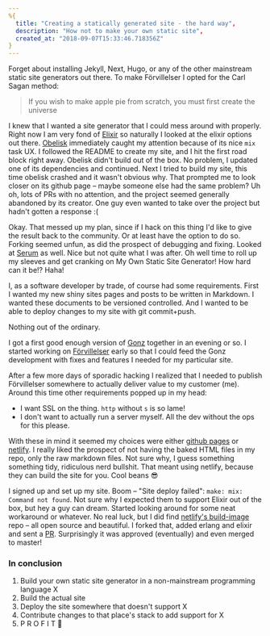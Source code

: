 ```yaml
---
%{
  title: "Creating a statically generated site - the hard way",
  description: "How not to make your own static site",
  created_at: "2018-09-07T15:33:46.718356Z"
}
---
```

Forget about installing Jekyll, Next, Hugo, or any of the other mainstream
static site generators out there. To make Förvillelser I opted for the Carl Sagan method:

> If you wish to make apple pie from scratch, you must first create the universe

I knew that I wanted a site generator that I could mess around with properly.
Right now I am very fond of [Elixir](https://elixir-lang.org/) so naturally I looked at the elixir options out there.
[Obelisk](https://github.com/BennyHallett/obelisk) immediately caught my attention because of its nice `mix` task UX.
I followed the README to create my site, and I hit the first road block right away.
Obelisk didn't build out of the box. No problem, I updated one of its dependencies and continued.
Next I tried to build my site, this time obelisk crashed and it wasn't obvious why.
That prompted me to look closer on its github page – maybe someone else had the same problem? Uh oh, lots of PRs with no attention, and the project seemed generally abandoned by its creator.
One guy even wanted to take over the project but hadn't gotten a response :(

Okay. That messed up my plan, since if I hack on this thing I'd like to give the result back
to the community. Or at least have the option to do so. Forking seemed unfun, as did the prospect of debugging and fixing. Looked at [Serum](https://github.com/Dalgona/Serum) as well. Nice but not
quite what I was after. Oh well time to roll up my sleeves and get cranking on My Own Static Site Generator!
How hard can it be!? Haha!

I, as a software developer by trade, of course had some requirements. First I wanted
my new shiny sites pages and posts to be written in Markdown. I wanted these documents
to be versioned controlled. And I wanted to be able to deploy changes to my site with git commit+push.

Nothing out of the ordinary.

I got a first good enough version of [Gonz](https://github.com/vorce/gonz) together in an evening or so. I started working on [Förvillelser](https://github.com/vorce/forvillelser)
early so that I could feed the Gonz development with fixes and features I needed for my particular site.

After a few more days of sporadic hacking I realized that I needed to publish Förvillelser somewhere to actually deliver value to my customer (me). Around this time other requirements popped up in my head:

- I want SSL on the thing. `http` without `s` is so lame!
- I don't want to actually run a server myself. All the dev without the ops for this please.

With these in mind it seemed my choices were either [github pages](https://pages.github.com/) or [netlify](https://www.netlify.com/). I really liked
the prospect of not having the baked HTML files in my repo, only the raw markdown files. Not sure why, I guess something something tidy, ridiculous nerd bullshit. That meant using netlify, because they can build the site for you. Cool beans 😎

I signed up and set up my site. Boom – "Site deploy failed": `make: mix: Command not found`.
Not sure why I expected them to support Elixir out of the box, but hey a guy can dream.
Started looking around for some neat workaround or whatever. No real luck, but I did find [netlify's build-image](https://github.com/netlify/build-image) repo – all open source and beautiful.
I forked that, added erlang and elixir and sent a [PR](https://github.com/netlify/build-image/pull/188).
Surprisingly it was approved (eventually) and even merged to master!

### In conclusion

1. Build your own static site generator in a non-mainstream programming language X
2. Build the actual site
3. Deploy the site somewhere that doesn't support X
4. Contribute changes to that place's stack to add support for X
5. P R O F I T 🎉

